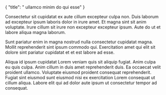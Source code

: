 {
"title": " ullamco minim do qui esse"
}

Consectetur sit cupidatat ex aute cillum excepteur culpa non. Duis laborum ad excepteur ipsum laboris dolor in irure amet. Et magna sint sit anim voluptate. Irure cillum sit irure non excepteur excepteur ipsum. Aute do ut et labore aliqua magna laborum.

Sunt pariatur enim in magna nostrud nulla consectetur cupidatat magna. Mollit reprehenderit sint ipsum commodo qui. Exercitation amet qui elit sit dolore sint pariatur cupidatat et et est labore ad esse.

Aliqua id ipsum cupidatat Lorem veniam quis sit aliquip fugiat. Anim culpa eu quis culpa. Anim cillum in duis amet reprehenderit duis. Ea occaecat velit proident ullamco. Voluptate eiusmod proident consequat reprehenderit. Fugiat sint eiusmod sunt eiusmod nisi ex exercitation Lorem consequat ut cillum aliqua. Labore elit qui ad dolor aute ipsum ut consectetur tempor ad consequat.